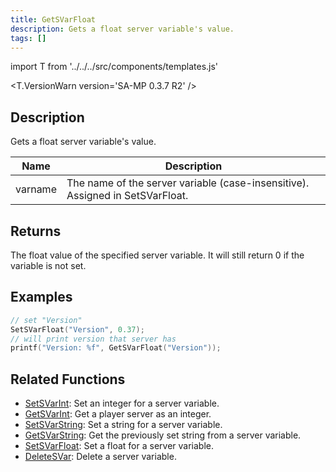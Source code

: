 ```yaml
---
title: GetSVarFloat
description: Gets a float server variable's value.
tags: []
---
```


import T from '../../../src/components/templates.js'

<T.VersionWarn version='SA-MP 0.3.7 R2' />

## Description

Gets a float server variable's value.

| Name    | Description                                                                   |
| ------- | ----------------------------------------------------------------------------- |
| varname | The name of the server variable (case-insensitive). Assigned in SetSVarFloat. |

## Returns

The float value of the specified server variable. It will still return 0 if the variable is not set.

## Examples

```c
// set "Version"
SetSVarFloat("Version", 0.37);
// will print version that server has
printf("Version: %f", GetSVarFloat("Version"));
```

## Related Functions

- [SetSVarInt](SetSVarInt.md): Set an integer for a server variable.
- [GetSVarInt](GetSVarInt.md): Get a player server as an integer.
- [SetSVarString](SetSVarString.md): Set a string for a server variable.
- [GetSVarString](GetSVarString.md): Get the previously set string from a server variable.
- [SetSVarFloat](SetSVarFloat.md): Set a float for a server variable.
- [DeleteSVar](DeleteSVar.md): Delete a server variable.
